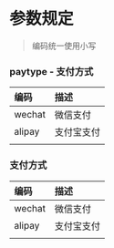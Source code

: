 # 参数规定

> 编码统一使用小写

### paytype - 支付方式

| **编码** | **描述** |
| :--- | :--- |
| wechat | 微信支付 |
| alipay | 支付宝支付 |
|  |  |

### 支付方式

| **编码** | **描述** |
| :--- | :--- |
| wechat | 微信支付 |
| alipay | 支付宝支付 |
|  |  |





